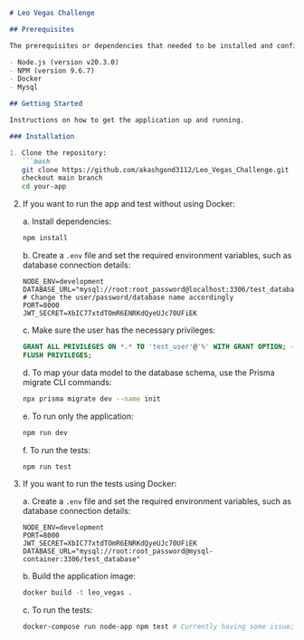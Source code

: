 ```markdown
# Leo Vegas Challenge

## Prerequisites

The prerequisites or dependencies that needed to be installed and configured for the application to work. Include software, libraries, or services.

- Node.js (version v20.3.0)
- NPM (version 9.6.7)
- Docker
- Mysql

## Getting Started

Instructions on how to get the application up and running.

### Installation

1. Clone the repository:
   ```bash
   git clone https://github.com/akashgond3112/Leo_Vegas_Challenge.git
   checkout main branch
   cd your-app
   ```

2. If you want to run the app and test without using Docker:

   a. Install dependencies:
      ```bash
      npm install
      ```

   b. Create a `.env` file and set the required environment variables, such as database connection details:

      ```env
      NODE_ENV=development
      DATABASE_URL="mysql://root:root_password@localhost:3306/test_database" # Change the user/password/database name accordingly
      PORT=8000
      JWT_SECRET=XbIC77xtdTOmR6ENRKdQyeUJc70UFiEK
      ```

   c. Make sure the user has the necessary privileges:

      ```sql
      GRANT ALL PRIVILEGES ON *.* TO 'test_user'@'%' WITH GRANT OPTION; -- If any other user is used.
      FLUSH PRIVILEGES;
      ```

   d. To map your data model to the database schema, use the Prisma migrate CLI commands:

      ```bash
      npx prisma migrate dev --name init
      ```

   e. To run only the application:

      ```bash
      npm run dev
      ```

   f. To run the tests:

      ```bash
      npm run test
      ```

3. If you want to run the tests using Docker:

   a. Create a `.env` file and set the required environment variables, such as database connection details:

      ```env
      NODE_ENV=development
      PORT=8000
      JWT_SECRET=XbIC77xtdTOmR6ENRKdQyeUJc70UFiEK
      DATABASE_URL="mysql://root:root_password@mysql-container:3306/test_database"
      ```

   b. Build the application image:

      ```bash
      docker build -t leo_vegas .
      ```

   c. To run the tests:

      ```bash
      docker-compose run node-app npm test # Currently having some issue; try to run the command 2 times, need more debugging.
      ```
```